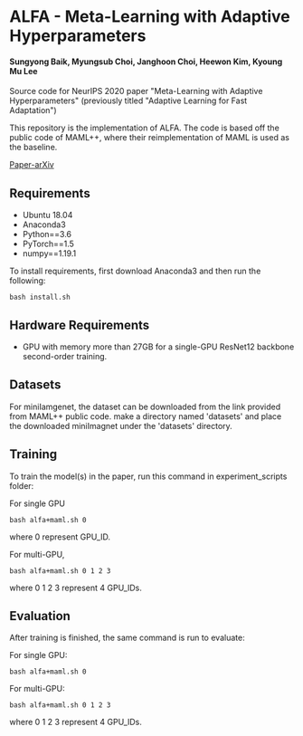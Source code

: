 # ALFA - Meta-Learning with Adaptive Hyperparameters
#### Sungyong Baik, Myungsub Choi, Janghoon Choi, Heewon Kim, Kyoung Mu Lee

Source code for NeurIPS 2020 paper "Meta-Learning with Adaptive Hyperparameters" (previously titled "Adaptive Learning for Fast Adaptation")

This repository is the implementation of ALFA.
The code is based off the public code of MAML++, where their reimplementation of MAML is used as the baseline.

[Paper-arXiv](https://arxiv.org/abs/2011.00209)

## Requirements

- Ubuntu 18.04
- Anaconda3
- Python==3.6
- PyTorch==1.5
- numpy==1.19.1

To install requirements, first download Anaconda3 and then run the following:

```setup
bash install.sh
```

## Hardware Requirements
- GPU with memory more than 27GB for a single-GPU ResNet12 backbone second-order training.

## Datasets
For miniIamgenet, the dataset can be downloaded from the link provided from MAML++ public code.
make a directory named 'datasets' and place the downloaded miniImagnet under the 'datasets' directory.


## Training

To train the model(s) in the paper, run this command in experiment_scripts folder:

For single GPU
```train
bash alfa+maml.sh 0
```
where 0 represent GPU_ID.

For multi-GPU,

```train
bash alfa+maml.sh 0 1 2 3
```
where 0 1 2 3 represent 4 GPU_IDs.


## Evaluation

After training is finished, the same command is run to evaluate:

For single GPU:
```eval
bash alfa+maml.sh 0
```
For multi-GPU:
```eval
bash alfa+maml.sh 0 1 2 3
```
where 0 1 2 3 represent 4 GPU_IDs.
